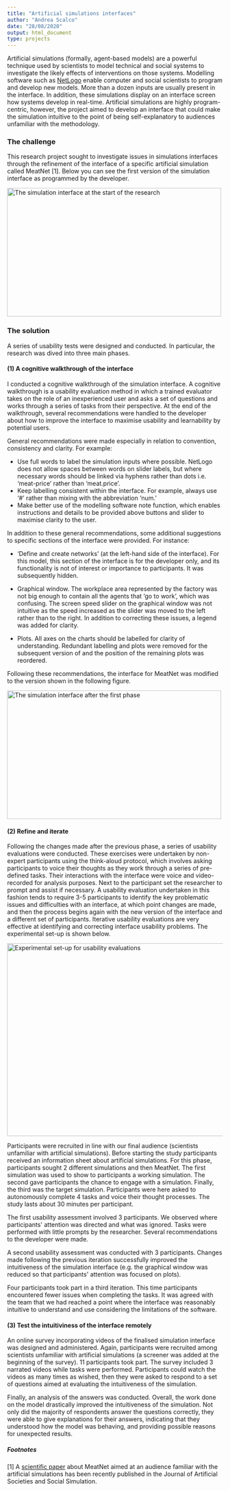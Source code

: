```yaml
---
title: "Artificial simulations interfaces"
author: "Andrea Scalco"
date: "28/08/2020"
output: html_document
type: projects
---
```


Artificial simulations (formally, agent-based models) are a powerful technique used by scientists to model technical and social systems to investigate the likely effects of interventions on those systems. Modelling software such as [NetLogo](https://ccl.northwestern.edu/netlogo/) enable computer and social scientists to program and develop new models. More than a dozen inputs are usually present in the interface. In addition, these simulations display on an interface screen how systems develop in real-time. Artificial simulations are highly program-centric, however, the project aimed to develop an interface that could make the simulation intuitive to the point of being self-explanatory to audiences unfamiliar with the methodology.

### The challenge

This research project sought to investigate issues in simulations interfaces through the refinement of the interface of a specific artificial simulation called MeatNet [1]. Below you can see the first version of the simulation interface as programmed by the developer.

<img src="/projects/case_study_MeatNet_files/MeatNet_interface-1.png" alt="The simulation interface at the start of the research" width="500px" height="300px"/>

### The solution

A series of usability tests were designed and conducted. In particular, the research was dived into three main phases.

#### (1) A cognitive walkthrough of the interface

I conducted a cognitive walkthrough of the simulation interface. A cognitive walkthrough is a usability evaluation method in which a trained evaluator takes on the role of an inexperienced user and asks a set of questions and works through a series of tasks from their perspective. At the end of the walkthrough, several recommendations were handled to the developer about how to improve the interface to maximise usability and learnability by potential users.

General recommendations were made especially in relation to convention, consistency and clarity. For example:

+ Use full words to label the simulation inputs where possible. NetLogo does not allow spaces between words on slider labels, but where necessary words should be linked via hyphens rather than dots i.e. ‘meat-price’ rather than ‘meat.price’.
+ Keep labelling consistent within the interface. For example, always use ‘#’ rather than mixing with the abbreviation ‘num.’
+ Make better use of the modelling software note function, which enables instructions and details to be provided above buttons and slider to maximise clarity to the user.

In addition to these general recommendations, some additional suggestions to specific sections of the interface were provided. For instance:

+	‘Define and create networks’ (at the left-hand side of the interface). For this model, this section of the interface is for the developer only, and its functionality is not of interest or importance to participants. It was subsequently hidden.

+	Graphical window. The workplace area represented by the factory was not big enough to contain all the agents that ‘go to work’, which was confusing. The screen speed slider on the graphical window was not intuitive as the speed increased as the slider was moved to the left rather than to the right. In addition to correcting these issues, a legend was added for clarity.

+	Plots. All axes on the charts should be labelled for clarity of understanding. Redundant labelling and plots were removed for the subsequent version of and the position of the remaining plots was reordered.

Following these recommendations, the interface for MeatNet was modified to the version shown in the following figure.

<img src="/projects/case_study_MeatNet_files/MeatNet_interface-2.jpg" alt="The simulation interface after the first phase" width="500px" height="300px"/>

#### (2) Refine and iterate

Following the changes made after the previous phase, a series of usability evaluations were conducted. These exercises were undertaken by non-expert participants using the think-aloud protocol, which involves asking participants to voice their thoughts as they work through a series of pre-defined tasks. Their interactions with the interface were voice and video-recorded for analysis purposes. Next to the participant set the researcher to prompt and assist if necessary. A usability evaluation undertaken in this fashion tends to require 3-5 participants to identify the key problematic issues and difficulties with an interface, at which point changes are made, and then the process begins again with the new version of the interface and a different set of participants. Iterative usability evaluations are very effective at identifying and correcting interface usability problems. The experimental set-up is shown below.

<img src="/projects/case_study_MeatNet_files/MeatNet_interface-Exp_setup.png" alt="Experimental set-up for usability evaluations" width="700px" height="450px"/>

Participants were recruited in line with our final audience (scientists unfamiliar with artificial simulations). Before starting the study participants received an information sheet about artificial simulations. For this phase, participants sought 2 different simulations and then MeatNet. The first simulation was used to show to participants a working simulation. The second gave participants the chance to engage with a simulation. Finally, the third was the target simulation. Participants were here asked to autonomously complete 4 tasks and voice their thought processes. The study lasts about 30 minutes per participant.

The first usability assessment involved 3 participants. We observed where participants' attention was directed and what was ignored. Tasks were performed with little prompts by the researcher. Several recommendations to the developer were made.

A second usability assessment was conducted with 3 participants. Changes made following the previous iteration successfully improved the intuitiveness of the simulation interface (e.g. the graphical window was reduced so that participants' attention was focused on plots).

Four participants took part in a third iteration. This time participants encountered fewer issues when completing the tasks. It was agreed with the team that we had reached a point where the interface was reasonably intuitive to understand and use considering the limitations of the software.

#### (3) Test the intuitiviness of the interface remotely

An online survey incorporating videos of the finalised simulation interface was designed and administered. Again, participants were recruited among scientists unfamiliar with artificial simulations (a screener was added at the beginning of the survey). 11 participants took part. The survey included 3 narrated videos while tasks were performed. Participants could watch the videos as many times as wished, then they were asked to respond to a set of questions aimed at evaluating the intuitiveness of the simulation. 

Finally, an analysis of the answers was conducted. Overall, the work done on the model drastically improved the intuitiveness of the simulation. Not only did the majority of respondents answer the questions correctly, they were able to give explanations for their answers, indicating that they understood how the model was behaving, and providing possible reasons for unexpected results.

##### Footnotes

[1] A [scientific paper](http://jasss.soc.surrey.ac.uk/22/4/8.html) about MeatNet aimed at an audience familiar with the artificial simulations has been recently published in the Journal of Artificial Societies and Social Simulation.